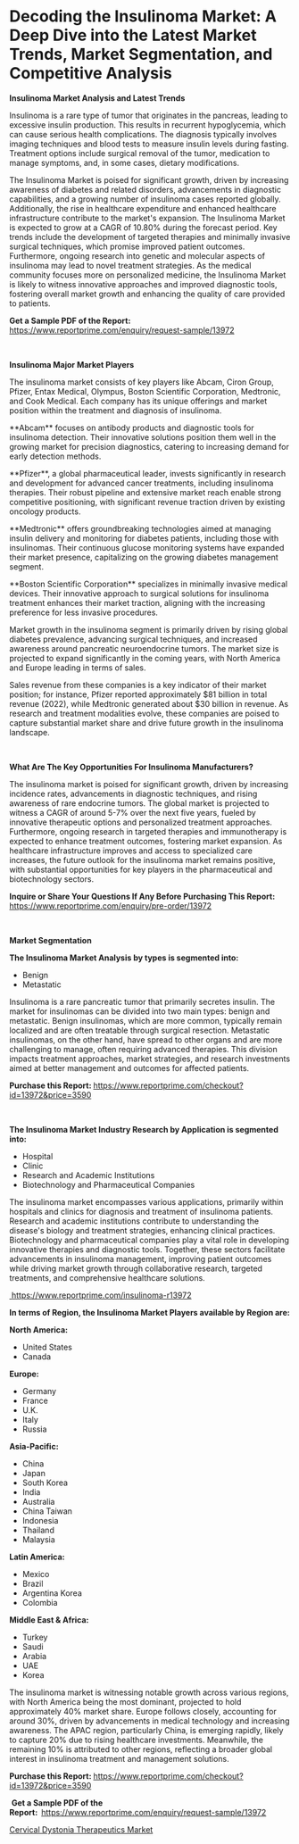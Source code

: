 <p><h1>Decoding the Insulinoma Market: A Deep Dive into the Latest Market Trends, Market Segmentation, and Competitive Analysis</h1></p><p><strong>Insulinoma Market Analysis and Latest Trends</strong></p>
<p><p>Insulinoma is a rare type of tumor that originates in the pancreas, leading to excessive insulin production. This results in recurrent hypoglycemia, which can cause serious health complications. The diagnosis typically involves imaging techniques and blood tests to measure insulin levels during fasting. Treatment options include surgical removal of the tumor, medication to manage symptoms, and, in some cases, dietary modifications.</p><p>The Insulinoma Market is poised for significant growth, driven by increasing awareness of diabetes and related disorders, advancements in diagnostic capabilities, and a growing number of insulinoma cases reported globally. Additionally, the rise in healthcare expenditure and enhanced healthcare infrastructure contribute to the market's expansion. The Insulinoma Market is expected to grow at a CAGR of 10.80% during the forecast period. Key trends include the development of targeted therapies and minimally invasive surgical techniques, which promise improved patient outcomes. Furthermore, ongoing research into genetic and molecular aspects of insulinoma may lead to novel treatment strategies. As the medical community focuses more on personalized medicine, the Insulinoma Market is likely to witness innovative approaches and improved diagnostic tools, fostering overall market growth and enhancing the quality of care provided to patients.</p></p>
<p><strong>Get a Sample PDF of the Report:&nbsp;</strong> <a href="https://www.reportprime.com/enquiry/request-sample/13972?utm_campaign=2470&utm_medium=2&utm_source=Github&utm_content=ia&utm_term=20032025&utm_id=insulinoma">https://www.reportprime.com/enquiry/request-sample/13972</a></p>
<p>&nbsp;</p>
<p><strong>Insulinoma Major Market Players</strong></p>
<p><p>The insulinoma market consists of key players like Abcam, Ciron Group, Pfizer, Entax Medical, Olympus, Boston Scientific Corporation, Medtronic, and Cook Medical. Each company has its unique offerings and market position within the treatment and diagnosis of insulinoma.</p><p>**Abcam** focuses on antibody products and diagnostic tools for insulinoma detection. Their innovative solutions position them well in the growing market for precision diagnostics, catering to increasing demand for early detection methods.</p><p>**Pfizer**, a global pharmaceutical leader, invests significantly in research and development for advanced cancer treatments, including insulinoma therapies. Their robust pipeline and extensive market reach enable strong competitive positioning, with significant revenue traction driven by existing oncology products.</p><p>**Medtronic** offers groundbreaking technologies aimed at managing insulin delivery and monitoring for diabetes patients, including those with insulinomas. Their continuous glucose monitoring systems have expanded their market presence, capitalizing on the growing diabetes management segment.</p><p>**Boston Scientific Corporation** specializes in minimally invasive medical devices. Their innovative approach to surgical solutions for insulinoma treatment enhances their market traction, aligning with the increasing preference for less invasive procedures.</p><p>Market growth in the insulinoma segment is primarily driven by rising global diabetes prevalence, advancing surgical techniques, and increased awareness around pancreatic neuroendocrine tumors. The market size is projected to expand significantly in the coming years, with North America and Europe leading in terms of sales.</p><p>Sales revenue from these companies is a key indicator of their market position; for instance, Pfizer reported approximately $81 billion in total revenue (2022), while Medtronic generated about $30 billion in revenue. As research and treatment modalities evolve, these companies are poised to capture substantial market share and drive future growth in the insulinoma landscape.</p></p>
<p>&nbsp;</p>
<p><strong>What Are The Key Opportunities For Insulinoma Manufacturers?</strong></p>
<p><p>The insulinoma market is poised for significant growth, driven by increasing incidence rates, advancements in diagnostic techniques, and rising awareness of rare endocrine tumors. The global market is projected to witness a CAGR of around 5-7% over the next five years, fueled by innovative therapeutic options and personalized treatment approaches. Furthermore, ongoing research in targeted therapies and immunotherapy is expected to enhance treatment outcomes, fostering market expansion. As healthcare infrastructure improves and access to specialized care increases, the future outlook for the insulinoma market remains positive, with substantial opportunities for key players in the pharmaceutical and biotechnology sectors.</p></p>
<p><strong>Inquire or Share Your Questions If Any Before Purchasing This Report:</strong> <a href="https://www.reportprime.com/enquiry/pre-order/13972?utm_campaign=2470&utm_medium=2&utm_source=Github&utm_content=ia&utm_term=20032025&utm_id=insulinoma">https://www.reportprime.com/enquiry/pre-order/13972</a></p>
<p>&nbsp;</p>
<p><strong>Market Segmentation</strong></p>
<p><strong>The Insulinoma Market Analysis by types is segmented into:</strong></p>
<p><ul><li>Benign</li><li>Metastatic</li></ul></p>
<p><p>Insulinoma is a rare pancreatic tumor that primarily secretes insulin. The market for insulinomas can be divided into two main types: benign and metastatic. Benign insulinomas, which are more common, typically remain localized and are often treatable through surgical resection. Metastatic insulinomas, on the other hand, have spread to other organs and are more challenging to manage, often requiring advanced therapies. This division impacts treatment approaches, market strategies, and research investments aimed at better management and outcomes for affected patients.</p></p>
<p><strong>Purchase this Report:&nbsp;</strong><a href="https://www.reportprime.com/checkout?id=13972&price=3590&utm_campaign=2470&utm_medium=2&utm_source=Github&utm_content=ia&utm_term=20032025&utm_id=insulinoma">https://www.reportprime.com/checkout?id=13972&price=3590</a></p>
<p>&nbsp;</p>
<p><strong>The Insulinoma Market Industry Research by Application is segmented into:</strong></p>
<p><ul><li>Hospital</li><li>Clinic</li><li>Research and Academic Institutions</li><li>Biotechnology and Pharmaceutical Companies</li></ul></p>
<p><p>The insulinoma market encompasses various applications, primarily within hospitals and clinics for diagnosis and treatment of insulinoma patients. Research and academic institutions contribute to understanding the disease's biology and treatment strategies, enhancing clinical practices. Biotechnology and pharmaceutical companies play a vital role in developing innovative therapies and diagnostic tools. Together, these sectors facilitate advancements in insulinoma management, improving patient outcomes while driving market growth through collaborative research, targeted treatments, and comprehensive healthcare solutions.</p></p>
<p><a href="https://www.reportprime.com/insulinoma-r13972?utm_campaign=2470&utm_medium=2&utm_source=Github&utm_content=ia&utm_term=20032025&utm_id=insulinoma">&nbsp;https://www.reportprime.com/insulinoma-r13972</a></p>
<p><strong>In terms of Region, the Insulinoma Market Players available by Region are:</strong></p>
<p>
    <p> <strong> North America: </strong>
        <ul>
            <li>United States</li>
            <li>Canada</li>
        </ul>
        </p> 
    <p> <strong> Europe: </strong>
        <ul>
            <li>Germany</li>
            <li>France</li>
            <li>U.K.</li>
            <li>Italy</li>
            <li>Russia</li>
        </ul>
        </p> 
    <p> <strong> Asia-Pacific: </strong>
        <ul>
            <li>China</li>
            <li>Japan</li>
            <li>South Korea</li>
            <li>India</li>
            <li>Australia</li>
            <li>China Taiwan</li>
            <li>Indonesia</li>
            <li>Thailand</li>
            <li>Malaysia</li>
        </ul>
        </p> 
    <p> <strong> Latin America: </strong>
        <ul>
            <li>Mexico</li>
            <li>Brazil</li>
            <li>Argentina Korea</li>
            <li>Colombia</li>
        </ul>
        </p> 
    <p> <strong> Middle East & Africa: </strong>
        <ul>
            <li>Turkey</li>
            <li>Saudi</li>
            <li>Arabia</li>
            <li>UAE</li>
            <li>Korea</li>
        </ul>
    </p>
    </p>
<p><p>The insulinoma market is witnessing notable growth across various regions, with North America being the most dominant, projected to hold approximately 40% market share. Europe follows closely, accounting for around 30%, driven by advancements in medical technology and increasing awareness. The APAC region, particularly China, is emerging rapidly, likely to capture 20% due to rising healthcare investments. Meanwhile, the remaining 10% is attributed to other regions, reflecting a broader global interest in insulinoma treatment and management solutions.</p></p>
<p><strong>Purchase this Report: </strong><a href="https://www.reportprime.com/checkout?id=13972&price=3590&utm_campaign=2470&utm_medium=2&utm_source=Github&utm_content=ia&utm_term=20032025&utm_id=insulinoma">https://www.reportprime.com/checkout?id=13972&price=3590</a></p>
<p>&nbsp;<strong>Get a Sample PDF of the Report:&nbsp;&nbsp;</strong><a href="https://www.reportprime.com/enquiry/request-sample/13972?utm_campaign=2470&utm_medium=2&utm_source=Github&utm_content=ia&utm_term=20032025&utm_id=insulinoma">https://www.reportprime.com/enquiry/request-sample/13972</a></p>
<p><strong></strong></p>
<p><p><a href="https://github.com/ChiragRP21/Market-Research-Report-List-7/blob/main/cervical-dystonia-therapeutics-market.md?utm_campaign=2470&utm_medium=2&utm_source=Github&utm_content=ia&utm_term=20032025&utm_id=insulinoma">Cervical Dystonia Therapeutics Market</a></p></p>